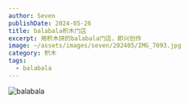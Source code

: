 ```yaml
---
author: Seven
publishDate: 2024-05-26
title: balabala积木门店
excerpt: 用积木拼的balabala门店，即兴创作
image: ~/assets/images/seven/202405/IMG_7093.jpg
category: 积木
tags:
  - balabala
---
```


![balabala](~/assets/images/seven/202405/IMG_7097.jpg)